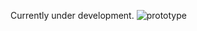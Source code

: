 Currently under development.
![prototype](https://github.com/user-attachments/assets/6296bfee-b08c-4fd6-a2a3-a6827a976f4a)
